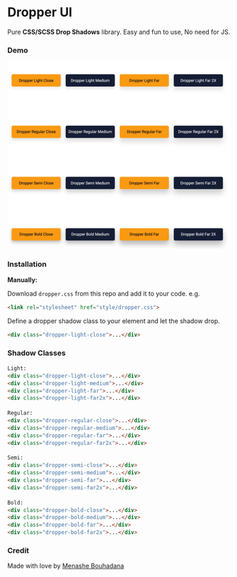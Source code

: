 # Dropper UI

Pure **CSS/SCSS Drop Shadows** library. Easy and fun to use, No need for JS.

### Demo

![](/dropper.gif)


### Installation

**Manually:**

Download `dropper.css` from this repo and add it to your code. e.g.

```html
<link rel="stylesheet" href="style/dropper.css">
```

Define a dropper shadow class to your element and let the shadow drop.

```html
<div class="dropper-light-close">...</div>
```

### Shadow Classes
```html
Light:
<div class="dropper-light-close">...</div>
<div class="dropper-light-medium">...</div>
<div class="dropper-light-far">...</div>
<div class="dropper-light-far2x">...</div>

Regular:
<div class="dropper-regular-close">...</div>
<div class="dropper-regular-medium">...</div>
<div class="dropper-regular-far">...</div>
<div class="dropper-regular-far2x">...</div>

Semi:
<div class="dropper-semi-close">...</div>
<div class="dropper-semi-medium">...</div>
<div class="dropper-semi-far">...</div>
<div class="dropper-semi-far2x">...</div>

Bold:
<div class="dropper-bold-close">...</div>
<div class="dropper-bold-medium">...</div>
<div class="dropper-bold-far">...</div>
<div class="dropper-bold-far2x">...</div>
```

### Credit

Made with love by [Menashe Bouhadana](https://codepen.io/menashebouhadana)
